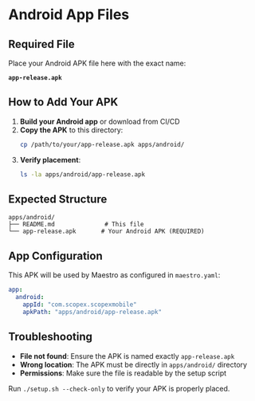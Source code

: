 # Android App Files

## Required File

Place your Android APK file here with the exact name:

**`app-release.apk`**

## How to Add Your APK

1. **Build your Android app** or download from CI/CD
2. **Copy the APK** to this directory:
   ```bash
   cp /path/to/your/app-release.apk apps/android/
   ```
3. **Verify placement**:
   ```bash
   ls -la apps/android/app-release.apk
   ```

## Expected Structure

```
apps/android/
├── README.md              # This file
└── app-release.apk       # Your Android APK (REQUIRED)
```

## App Configuration

This APK will be used by Maestro as configured in `maestro.yaml`:

```yaml
app:
  android:
    appId: "com.scopex.scopexmobile"
    apkPath: "apps/android/app-release.apk"
```

## Troubleshooting

- **File not found**: Ensure the APK is named exactly `app-release.apk`
- **Wrong location**: The APK must be directly in `apps/android/` directory
- **Permissions**: Make sure the file is readable by the setup script

Run `./setup.sh --check-only` to verify your APK is properly placed.
